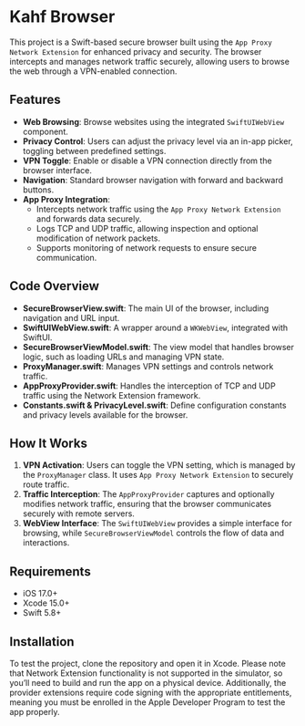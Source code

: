 # Kahf Browser

This project is a Swift-based secure browser built using the `App Proxy Network Extension` for enhanced privacy and security. The browser intercepts and manages network traffic securely, allowing users to browse the web through a VPN-enabled connection.

## Features

- **Web Browsing**: Browse websites using the integrated `SwiftUIWebView` component.
- **Privacy Control**: Users can adjust the privacy level via an in-app picker, toggling between predefined settings.
- **VPN Toggle**: Enable or disable a VPN connection directly from the browser interface.
- **Navigation**: Standard browser navigation with forward and backward buttons.
- **App Proxy Integration**: 
  - Intercepts network traffic using the `App Proxy Network Extension` and forwards data securely.
  - Logs TCP and UDP traffic, allowing inspection and optional modification of network packets.
  - Supports monitoring of network requests to ensure secure communication.

## Code Overview

- **SecureBrowserView.swift**: The main UI of the browser, including navigation and URL input.
- **SwiftUIWebView.swift**: A wrapper around a `WKWebView`, integrated with SwiftUI.
- **SecureBrowserViewModel.swift**: The view model that handles browser logic, such as loading URLs and managing VPN state.
- **ProxyManager.swift**: Manages VPN settings and controls network traffic.
- **AppProxyProvider.swift**: Handles the interception of TCP and UDP traffic using the Network Extension framework.
- **Constants.swift & PrivacyLevel.swift**: Define configuration constants and privacy levels available for the browser.

## How It Works

1. **VPN Activation**: Users can toggle the VPN setting, which is managed by the `ProxyManager` class. It uses `App Proxy Network Extension` to securely route traffic.
2. **Traffic Interception**: The `AppProxyProvider` captures and optionally modifies network traffic, ensuring that the browser communicates securely with remote servers.
3. **WebView Interface**: The `SwiftUIWebView` provides a simple interface for browsing, while `SecureBrowserViewModel` controls the flow of data and interactions.

## Requirements

- iOS 17.0+
- Xcode 15.0+
- Swift 5.8+

## Installation

To test the project, clone the repository and open it in Xcode. Please note that Network Extension functionality is not supported in the simulator, so you’ll need to build and run the app on a physical device. Additionally, the provider extensions require code signing with the appropriate entitlements, meaning you must be enrolled in the Apple Developer Program to test the app properly.